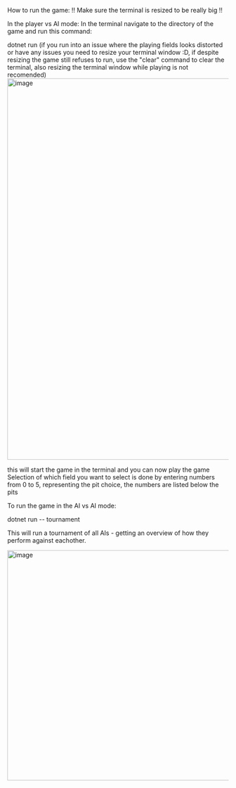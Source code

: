 How to run the game:
!! Make sure the terminal is resized to be really big !!

In the player vs AI mode:
In the terminal navigate to the directory of the game and run this command:

dotnet run (if you run into an issue where the playing fields looks distorted or have any issues you need to resize your terminal window :D, if despite resizing the game still refuses to run, use the "clear" command to clear the terminal, also resizing the terminal window while playing is not recomended)
<img width="868" alt="image" src="https://github.com/user-attachments/assets/cb0f55e7-e728-4cd2-99d1-354170faa610" />

this will start the game in the terminal and you can now play the game
Selection of which field you want to select is done by entering numbers from 0 to 5, representing the pit choice, the numbers are listed below the pits

To run the game in the AI vs AI mode: 

dotnet run -- tournament

This will run a tournament of all AIs - getting an overview of how they perform against eachother.


<img width="524" alt="image" src="https://github.com/user-attachments/assets/385b2757-7932-4754-b1dc-50e3fae827e9" />



